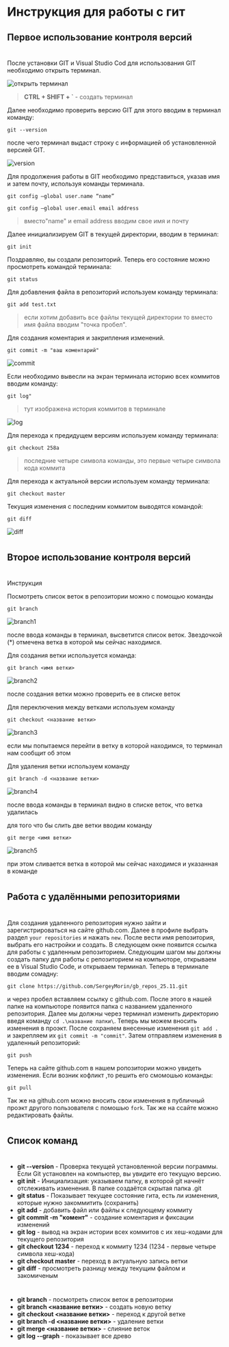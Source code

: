 # Инструкция для работы с гит

## Первое использование контроля версий

#

После установки GIT и Visual Studio Cod для использования GIT необходимо открыть терминал.

![открыть терминал](.\terminal.png)

>**CTRL + SHIFT + `**  -  создать терминал

Далее необходимо проверить версию GIT для этого вводим в терминал команду:

`git --version`

после чего терминал выдаст строку с информацией об установленной версией GIT.

![version](.\version.png)

Для продолжения работы в GIT необходимо представиться, указав имя и затем почту, используя команды терминала.

`git config —global user.name “name”`

`git config —global user.email email address`

>вместо"name" и email address вводим свое имя и почту

Далее инициализируем GIT в текущей директории, вводим в терминал:

`git init`

Поздравляю, вы создали репозиторий. Теперь его состояние можно просмотреть командой терминала:

`git status`

Для добавления файла в репозиторий используем команду терминала:

`git add test.txt`

>если хотим добавить все файлы текущей директории то вместо имя файла вводим "точка пробел".

Для создания коментария и закрипления изменений.

`git commit -m "ваш коментарий"`

![commit](.\commit.png)

Если необходимо вывесли на экран терминала историю всех коммитов вводим команду:

`git log"`

>тут изображена история коммитов в терминале

![log](.\log.png)

Для перехода к предидущем версиям используем команду терминала:

`git checkout 258а` 

>последние четыре символа команды, это первые четыре символа кода коммита

Для перехода к актуальной версии используем команду терминала:

`git checkout master`

Текущия изменения с последним коммитом выводятся командой:

`git diff`

![diff](.\diff.png)

#

## Второе использование контроля версий

#

Инструкция

Посмотреть список веток в репозитории можно с помощью команды 

`git branch`

![branch1](.\branch1.png)

после ввода команды в терминал, высветится список веток. Звездочкой (*) отмечена ветка в которой мы сейчас находимся.
 
Для создания ветки используется команда:

`git branch <имя ветки>`

![branch2](.\branch2.png)

после создания ветки можно проверить ее в списке веток

Для переключения между ветками используем команду

`git checkout <название ветки>`

![branch3](.\branch3.png)

если мы попытаемся перейти в ветку в которой находимся, то терминал нам сообщит об этом 

Для удаления ветки используем команду

`git branch -d <название ветки>`

![branch4](.\branch4.png)

после ввода команды в терминал видно в списке веток, что ветка удалилась

для того что бы слить две ветки вводим команду

`git merge <имя ветки>`

![branch5](.\branch5.png)

при этом сливается ветка в которой мы сейчас находимся и указанная в команде

#

## Работа с удалёнными репозиториями

#

Для создания удаленного репозитория нужно зайти и зарегистрироваться на сайте github.com. Далее в профиле выбрать раздел `your repositories` и нажать `new`. После вести имя репозитория, выбрать его настройки и создать. В следующем окне появится ссылка для работы с удаленным репозиторием. Следующим шагом мы должны создать папку для работы с репозиторием на компьюторе, открываем ее в Visual Studio Code, и открываем терминал. Теперь в терминале вводим сомадну:

`git clone https://github.com/SergeyMorin/gb_repos_25.11.git`

и через пробел вставляем ссылку с github.com. После этого в нашей папке на компьюторе появится папка с названием удаленного репозитория. Далее мы должны через терминал изменить директорию введя команду `cd .\название папки\`. Теперь мы можем вносить изменения в проэкт. После сохраняем внесенные изменения `git add .` и закрепляем их `git commit -m "commit"`. Затем отправляем изменения в удаленный репозиторий:

`git push`

Теперь на сайте github.com в нашем ропозитории можно увидеть изменения. Если возник кофликт ,то решить его смомошью команды:

`git pull`

Так же на github.com можно вносить свои изменения в публичный проэкт другого пользователя с помошью `fork`. Так же на ссайте можно редактировать файлы.
#

## Список команд

#

* **git --version** - Проверка текущей установленной версии пограммы. Если Git установлен на компьютер, вы увидите его текущую версию.
* **git init** - Инициализация: указываем папку, в которой
git начнёт отслеживать изменения. В папке создаётся скрытая папка .git
* **git status** - Показывает текущее состояние гита, есть ли изменения, которые нужно закоммитить (сохранить)
* **git add** - добавить файл или файлы к следующему коммиту
* **git commit -m "комент"** - создание коментария и фиксации изменений 
* **git log** - вывод на экран истории всех коммитов с их хеш-кодами для текущего репозитория
* **git checkout 1234** - переход к коммиту 1234 (1234 - первые четыре символа хеш-кода)
* **git checkout master** - переход в актуальную запись ветки
* **git diff** - просмотреть разницу между текущим файлом и закомиченым

#

* **git branch** - посмотреть список веток в репозитории
* **git branch <название ветки>** - создать новую ветку
* **git checkout <название ветки>** - переход к другой ветке
* **git branch -d <название ветки>** - удаление ветки
* **git merge <название ветки>** - слияние веток
* **git log --graph** - показывает все древо

